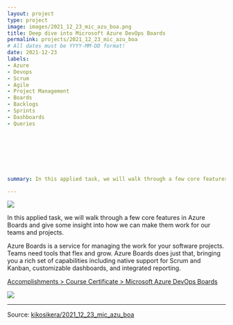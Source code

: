 ```yaml
---
layout: project
type: project
image: images/2021_12_23_mic_azu_boa.png
title: Deep dive into Microsoft Azure DevOps Boards
permalink: projects/2021_12_23_mic_azu_boa
# All dates must be YYYY-MM-DD format!
date: 2021-12-23
labels:
- Azure
- Devops
- Scrum
- Agile
- Project Management
- Boards
- Backlogs
- Sprints
- Dashboards
- Queries








summary: In this applied task, we will walk through a few core features in Azure Boards and give some insight into how we can make them work for our teams and projects.

---
```


<img class="ui image" src="{{ site.baseurl }}/images/2022_01_03_sea_skl_xgb_pannel.png">

In this applied task, we will walk through a few core features in Azure Boards and give some insight into how we can make them work for our teams and projects.

Azure Boards is a service for managing the work for your software projects. Teams need tools that flex and grow. Azure Boards does just that, bringing you a rich set of capabilities including native support for Scrum and Kanban, customizable dashboards, and integrated reporting.


[Accomplishments > Course Certificate > Microsoft Azure DevOps Boards](https://www.coursera.org/account/accomplishments/verify/BMJNB587EMDW)


<img class="ui image" src="{{ site.baseurl }}/images/2021_12_23_mic_azu_boa_cert.png"/>



<hr>

Source: <a href="https://github.com/kikosikera/2021_12_23_mic_azu_boa/tree/main/"><i class="large github icon"></i>kikosikera/2021_12_23_mic_azu_boa</a>
